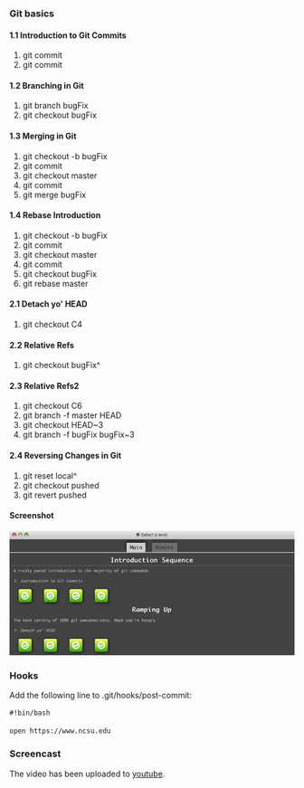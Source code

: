 ### Git basics

#### 1.1 Introduction to Git Commits

1. git commit
2. git commit

#### 1.2 Branching in Git

1. git branch bugFix
2. git checkout bugFix

#### 1.3 Merging in Git

1. git checkout -b bugFix
2. git commit
3. git checkout master
4. git commit
5. git merge bugFix

#### 1.4 Rebase Introduction

1. git checkout -b bugFix
2. git commit
3. git checkout master
4. git commit
5. git checkout bugFix
6. git rebase master

#### 2.1 Detach yo' HEAD

1. git checkout C4

#### 2.2 Relative Refs

1. git checkout bugFix^

#### 2.3 Relative Refs2

1. git checkout C6
2. git branch -f master HEAD
3. git checkout HEAD~3
4. git branch -f bugFix bugFix~3

#### 2.4 Reversing Changes in Git

1. git reset local^
2. git checkout pushed
3. git revert pushed

#### Screenshot
![alt text](HW0.png)

### Hooks

Add the following line to .git/hooks/post-commit:

 	#!bin/bash
 	
 	open https://www.ncsu.edu
 	
### Screencast

The video has been uploaded to [youtube](http://youtu.be/wdeNyPgo7zU).
